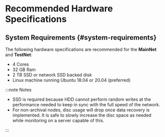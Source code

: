 # Recommended Hardware Specifications

## System Requirements {#system-requirements}

The following hardware specifications are recommended for the **MainNet** and **TestNet**:

-   4 Cores
-   32 GB Ram
-   2 TB SSD or network SSD backed disk
-   Linux machine running Ubuntu 18.04 or 20.04 (preferred)

:::note Notes

- SSD is required because HDD cannot perform random writes at the performance needed to keep in sync with the full speed of the network.
- For non-archival nodes, disc usage will drop once data recovery is implemented. It is safe to slowly increase the disc space as needed while monitoring on a server capable of this.

:::
